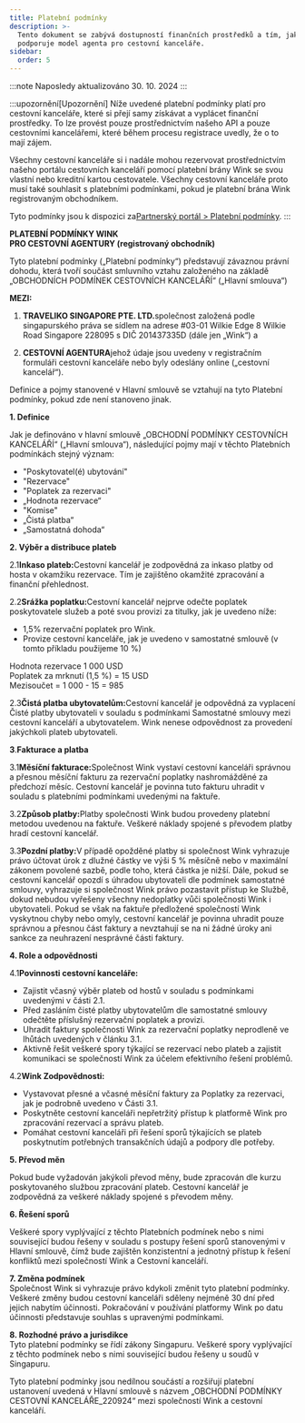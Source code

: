 ```yaml
---
title: Platební podmínky
description: >-
  Tento dokument se zabývá dostupností finančních prostředků a tím, jak Wink
  podporuje model agenta pro cestovní kanceláře.
sidebar:
  order: 5
---
```

:::note
Naposledy aktualizováno 30. 10. 2024
:::

:::upozornění\[Upozornění]
Níže uvedené platební podmínky platí pro cestovní kanceláře, které si přejí samy získávat a vyplácet finanční prostředky.
To lze provést pouze prostřednictvím našeho API a pouze cestovními kancelářemi, které během procesu registrace uvedly, že o to mají zájem.

Všechny cestovní kanceláře si i nadále mohou rezervovat prostřednictvím našeho portálu cestovních kanceláří pomocí platební brány Wink se svou vlastní nebo kreditní kartou cestovatele. Všechny cestovní kanceláře proto musí také souhlasit s platebními podmínkami, pokud je platební brána Wink registrovaným obchodníkem.

Tyto podmínky jsou k dispozici za[Partnerský portál > Platební podmínky](/studio/payment-terms).
:::

**PLATEBNÍ PODMÍNKY WINK**\
**PRO CESTOVNÍ AGENTURY (registrovaný obchodník)**

Tyto platební podmínky („Platební podmínky“) představují závaznou právní dohodu, která tvoří součást smluvního vztahu založeného na základě „OBCHODNÍCH PODMÍNEK CESTOVNÍCH KANCELÁŘÍ“ („Hlavní smlouva“)

**MEZI:**

1. **TRAVELIKO SINGAPORE PTE. LTD.**&#x73;polečnost založená podle singapurského práva se sídlem na adrese #03-01 Wilkie Edge 8 Wilkie Road Singapore 228095 s DIČ 201437335D (dále jen „Wink“) a

2. **CESTOVNÍ AGENTURA**jehož údaje jsou uvedeny v registračním formuláři cestovní kanceláře nebo byly odeslány online („cestovní kancelář“).

Definice a pojmy stanovené v Hlavní smlouvě se vztahují na tyto Platební podmínky, pokud zde není stanoveno jinak.

**1. Definice**

Jak je definováno v hlavní smlouvě „OBCHODNÍ PODMÍNKY CESTOVNÍCH KANCELÁŘÍ“ („Hlavní smlouva“), následující pojmy mají v těchto Platebních podmínkách stejný význam:

* "Poskytovatel(é) ubytování"
* "Rezervace"
* "Poplatek za rezervaci"
* „Hodnota rezervace“
* "Komise"
* „Čistá platba“
* „Samostatná dohoda“

**2. Výběr a distribuce plateb**

2.1**Inkaso plateb:**&#x43;estovní kancelář je zodpovědná za inkaso platby od hosta v okamžiku rezervace. Tím je zajištěno okamžité zpracování a finanční přehlednost.

2.2**Srážka poplatku:**&#x43;estovní kancelář nejprve odečte poplatek poskytovatele služeb a poté svou provizi za titulky, jak je uvedeno níže:

* 1,5% rezervační poplatek pro Wink.
* Provize cestovní kanceláře, jak je uvedeno v samostatné smlouvě (v tomto příkladu použijeme 10 %)

Hodnota rezervace 1 000 USD\
Poplatek za mrknutí (1,5 %) = 15 USD\
Mezisoučet = 1 000 - 15 = 985

2.3**Čistá platba ubytovatelům:**&#x43;estovní kancelář je odpovědná za vyplacení Čisté platby ubytovateli v souladu s podmínkami Samostatné smlouvy mezi cestovní kanceláří a ubytovatelem. Wink nenese odpovědnost za provedení jakýchkoli plateb ubytovateli.

**3**.**Fakturace a platba**

3.1**Měsíční fakturace:**&#x53;polečnost Wink vystaví cestovní kanceláři správnou a přesnou měsíční fakturu za rezervační poplatky nashromážděné za předchozí měsíc. Cestovní kancelář je povinna tuto fakturu uhradit v souladu s platebními podmínkami uvedenými na faktuře.

3.2**Způsob platby:**&#x50;latby společnosti Wink budou provedeny platební metodou uvedenou na faktuře. Veškeré náklady spojené s převodem platby hradí cestovní kancelář.

3.3**Pozdní platby:**&#x56; případě opožděné platby si společnost Wink vyhrazuje právo účtovat úrok z dlužné částky ve výši 5 % měsíčně nebo v maximální zákonem povolené sazbě, podle toho, která částka je nižší. Dále, pokud se cestovní kancelář opozdí s úhradou ubytovateli dle podmínek samostatné smlouvy, vyhrazuje si společnost Wink právo pozastavit přístup ke Službě, dokud nebudou vyřešeny všechny nedoplatky vůči společnosti Wink i ubytovateli. Pokud se však na faktuře předložené společností Wink vyskytnou chyby nebo omyly, cestovní kancelář je povinna uhradit pouze správnou a přesnou část faktury a nevztahují se na ni žádné úroky ani sankce za neuhrazení nesprávné části faktury.

**4. Role a odpovědnosti**

4.1**Povinnosti cestovní kanceláře:**

* Zajistit včasný výběr plateb od hostů v souladu s podmínkami uvedenými v části 2.1.
* Před zasláním čisté platby ubytovatelům dle samostatné smlouvy odečtěte příslušný rezervační poplatek a provizi.
* Uhradit faktury společnosti Wink za rezervační poplatky neprodleně ve lhůtách uvedených v článku 3.1.
* Aktivně řešit veškeré spory týkající se rezervací nebo plateb a zajistit komunikaci se společností Wink za účelem efektivního řešení problémů.

4.2**Wink Zodpovědnosti:**

* Vystavovat přesné a včasné měsíční faktury za Poplatky za rezervaci, jak je podrobně uvedeno v Části 3.1.
* Poskytněte cestovní kanceláři nepřetržitý přístup k platformě Wink pro zpracování rezervací a správu plateb.
* Pomáhat cestovní kanceláři při řešení sporů týkajících se plateb poskytnutím potřebných transakčních údajů a podpory dle potřeby.

**5. Převod měn**

Pokud bude vyžadován jakýkoli převod měny, bude zpracován dle kurzu poskytovaného službou zpracování plateb. Cestovní kancelář je zodpovědná za veškeré náklady spojené s převodem měny.

**6. Řešení sporů**

Veškeré spory vyplývající z těchto Platebních podmínek nebo s nimi související budou řešeny v souladu s postupy řešení sporů stanovenými v Hlavní smlouvě, čímž bude zajištěn konzistentní a jednotný přístup k řešení konfliktů mezi společností Wink a Cestovní kanceláří.

**7. Změna podmínek**\
Společnost Wink si vyhrazuje právo kdykoli změnit tyto platební podmínky. Veškeré změny budou cestovní kanceláři sděleny nejméně 30 dní před jejich nabytím účinnosti. Pokračování v používání platformy Wink po datu účinnosti představuje souhlas s upravenými podmínkami.

**8. Rozhodné právo a jurisdikce**\
Tyto platební podmínky se řídí zákony Singapuru. Veškeré spory vyplývající z těchto podmínek nebo s nimi související budou řešeny u soudů v Singapuru.

Tyto platební podmínky jsou nedílnou součástí a rozšiřují platební ustanovení uvedená v Hlavní smlouvě s názvem „OBCHODNÍ PODMÍNKY CESTOVNÍ KANCELÁŘE\_220924“ mezi společností Wink a cestovní kanceláří.


